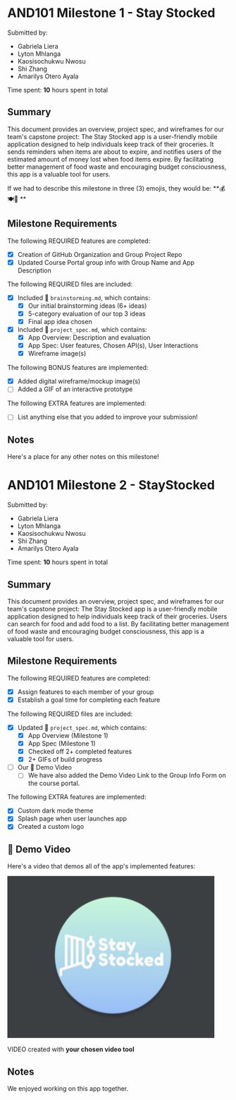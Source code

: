 # AND101 Milestone 1 - **Stay Stocked**

Submitted by:
- Gabriela Liera
- Lyton Mhlanga
- Kaosisochukwu Nwosu
- Shi Zhang
- Amarilys Otero Ayala

Time spent: **10** hours spent in total

## Summary

This document provides an overview, project spec, and wireframes for our team's capstone project: The Stay Stocked app is a user-friendly mobile application designed to help individuals keep track of their groceries. It sends reminders when items are about to expire, and notifies users of the estimated amount of money lost when food items expire. By facilitating better management of food waste and encouraging budget consciousness, this app is a valuable tool for users.

If we had to describe this milestone in three (3) emojis, they would be: **💰🍽️🚀 **

## Milestone Requirements

The following REQUIRED features are completed:

- [x] Creation of GitHub Organization and Group Project Repo
- [x] Updated Course Portal group info with Group Name and App Description

The following REQUIRED files are included:

- [x] Included 📄 `brainstorming.md`, which contains:
  - [x] Our initial brainstorming ideas (6+ ideas)
  - [x] 5-category evaluation of our top 3 ideas
  - [x] Final app idea chosen
- [x] Included 📄 `project_spec.md`, which contains:
  - [x] App Overview: Description and evaluation
  - [x] App Spec: User features, Chosen API(s), User Interactions
  - [x] Wireframe image(s)

The following BONUS features are implemented:

- [x] Added digital wireframe/mockup image(s)
- [ ] Added a GIF of an interactive prototype

The following EXTRA features are implemented:

- [ ] List anything else that you added to improve your submission!

## Notes

Here's a place for any other notes on this milestone!

<!-- (This is a comment) INSTRUCTIONS: Go through this page and fill out any **bolded** entries with their correct values.-->

# AND101 Milestone 2 - **StayStocked**

Submitted by:
- Gabriela Liera
- Lyton Mhlanga
- Kaosisochukwu Nwosu
- Shi Zhang
- Amarilys Otero Ayala

Time spent: **10** hours spent in total

## Summary

This document provides an overview, project spec, and wireframes for our team's capstone project: The Stay Stocked app is a user-friendly mobile application designed to help individuals keep track of their groceries. Users can search for food and add food to a list. By facilitating better management of food waste and encouraging budget consciousness, this app is a valuable tool for users.

## Milestone Requirements

<!-- Please be sure to change the [ ] to [x] for any features you completed.  If a feature is not checked [x], you might miss the points for that item! -->

The following REQUIRED features are completed:

- [x] Assign features to each member of your group
- [x] Establish a goal time for completing each feature

The following REQUIRED files are included:

- [x] Updated 📄 `project_spec.md`, which contains:
  - [X] App Overview (Milestone 1)
  - [X] App Spec (Milestone 1)
  - [x] Checked off 2+ completed features
  - [x] 2+ GIFs of build progress

- [ ] Our 🎥 Demo Video
  - [ ] We have also added the Demo Video Link to the Group Info Form on the course portal.

The following EXTRA features are implemented:

- [X] Custom dark mode theme
- [X] Splash page when user launches app
- [X] Created a custom logo

## 🎥 Demo Video

Here's a video that demos all of the app's implemented features:

[![Stay Stocked Video Demo](https://github.com/Android101-Codepath-Group30/StayStocked2/blob/main/demoAssets/Capture.PNG)]( https://youtu.be/bXQAHrzGYDk "Stay Stocked")

VIDEO created with **your chosen video tool**

## Notes

We enjoyed working on this app together.
